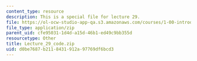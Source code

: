 ```yaml
---
content_type: resource
description: This is a special file for lecture 29.
file: https://ol-ocw-studio-app-qa.s3.amazonaws.com/courses/1-00-introduction-to-computers-and-engineering-problem-solving-spring-2012/d0be7687b2118431912a97769df6bcd3_Lecture_29_code.zip
file_type: application/zip
parent_uid: cfe95031-1d4d-a15d-46b1-ed49c9bb355d
resourcetype: Other
title: Lecture_29_code.zip
uid: d0be7687-b211-8431-912a-97769df6bcd3
---
```

